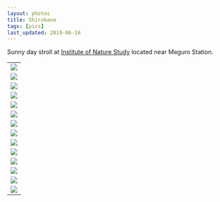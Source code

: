```yaml
---
layout: photos
title: Shirokane
tags: [pics]
last_updated: 2019-06-16 
---
```


Sunny day stroll at [Institute of Nature Study](http://www.ins.kahaku.go.jp/english/) located near Meguro Station.

<table>
  <tr>
    <td><img src="https://s3-ap-northeast-1.amazonaws.com/amitlan.com/files/pics/shirokane/IMG_1887.JPG"/></td>
  </tr>
  <tr>
    <td><img src="https://s3-ap-northeast-1.amazonaws.com/amitlan.com/files/pics/shirokane/IMG_1888.jpeg"/></td>
  </tr>
  <tr>
    <td><img src="https://s3-ap-northeast-1.amazonaws.com/amitlan.com/files/pics/shirokane/IMG_1890.jpeg"/></td>
  </tr>
  <tr>
    <td><img src="https://s3-ap-northeast-1.amazonaws.com/amitlan.com/files/pics/shirokane/IMG_1900.JPG"/></td>
  </tr>
  <tr>
    <td><img src="https://s3-ap-northeast-1.amazonaws.com/amitlan.com/files/pics/shirokane/IMG_1901.JPG"/></td>
  </tr>
  <tr>
    <td><img src="https://s3-ap-northeast-1.amazonaws.com/amitlan.com/files/pics/shirokane/IMG_1903.JPG"/></td>
  </tr>
  <tr>
    <td><img src="https://s3-ap-northeast-1.amazonaws.com/amitlan.com/files/pics/shirokane/IMG_1904.jpeg"/></td>
  </tr>
  <tr>
    <td><img src="https://s3-ap-northeast-1.amazonaws.com/amitlan.com/files/pics/shirokane/IMG_1906.jpeg"/></td>
  </tr>
  <tr>
    <td><img src="https://s3-ap-northeast-1.amazonaws.com/amitlan.com/files/pics/shirokane/IMG_1907.jpeg"/></td>
  </tr>
  <tr>
    <td><img src="https://s3-ap-northeast-1.amazonaws.com/amitlan.com/files/pics/shirokane/IMG_1908.jpeg"/></td>
  </tr>
  <tr>
    <td><img src="https://s3-ap-northeast-1.amazonaws.com/amitlan.com/files/pics/shirokane/IMG_1909.jpeg"/></td>
  </tr>
  <tr>
    <td><img src="https://s3-ap-northeast-1.amazonaws.com/amitlan.com/files/pics/shirokane/IMG_1912.JPG"/></td>
  </tr>
  <tr>
    <td><img src="https://s3-ap-northeast-1.amazonaws.com/amitlan.com/files/pics/shirokane/IMG_1915.JPG"/></td>
  </tr>
  <tr>
    <td><img src="https://s3-ap-northeast-1.amazonaws.com/amitlan.com/files/pics/shirokane/IMG_1918.JPG"/></td>
  </tr>
</table>
